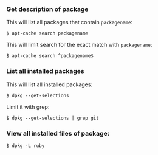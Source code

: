 ### Get description of package

This will list all packages that contain `packagename`:

    $ apt-cache search packagename

This will limit search for the exact match with `packagename`:

    $ apt-cache search ^packagename$

### List all installed packages

This will list all installed packages:

    $ dpkg --get-selections

Limit it with grep:

    $ dpkg --get-selections | grep git

### View all installed files of package:

    $ dpkg -L ruby



